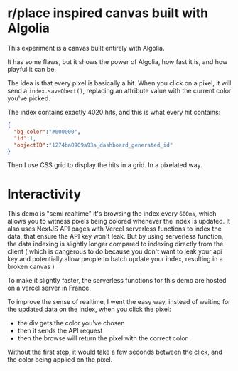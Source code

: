 # r/place inspired canvas built with Algolia

This experiment is a canvas built entirely with Algolia.

It has some flaws, but it shows the power of Algolia, how fast it is, and how playful it can be.

The idea is that every pixel is basically a hit. When you click on a pixel, it will send a `index.saveObect()`, replacing an attribute value with the current color you've picked.

The index contains exactly 4020 hits, and this is what every hit contains:

```json
{
  "bg_color":"#000000",
  "id":1,
  "objectID":"1274ba8909a93a_dashboard_generated_id"
}
```

Then I use CSS grid to display the hits in a grid. In a pixelated way.

# Interactivity
This demo is "semi realtime" it's browsing the index every `600ms`, which allows you to witness pixels being colored whenever the index is updated. 
It also uses NextJS API pages with Vercel serverless functions to index the data, that ensure the API key won't leak. But by using serverless function, the data indexing is slightly longer compared to indexing directly from the client ( which is dangerous to do because you don't want to leak your api key and potentially allow people to batch update your index, resulting in a broken canvas ) 

To make it slightly faster, the serverless functions for this demo are hosted on a vercel server in France. 

To improve the sense of realtime, I went the easy way, instead of waiting for the updated data on the index, when you click the pixel: 

- the div gets the color you've chosen
- then it sends the API request
- then the browse will return the pixel with the correct color. 

Without the first step, it would take a few seconds between the click, and the color being applied on the pixel. 
